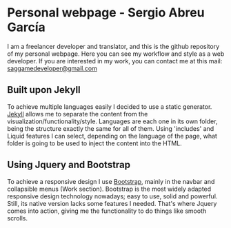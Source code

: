 # Personal webpage - Sergio Abreu García

I am a freelancer developer and translator, and this is the github repository of my personal webpage.
Here you can see my workflow and style as a web developer. If you are interested in my work, you can
contact me at this mail: saggamedeveloper@gmail.com

## Built upon Jekyll

To achieve multiple languages easily I decided to use a static generator. [Jekyll](https://jekyllrb.com/) allows me to separate
the content from the visualization/functionality/style. Languages are each one in its own folder, being
the structure exactly the same for all of them. Using 'includes' and Liquid features I can
select, depending on the language of the page, what folder is going to be used to inject the
content into the HTML.

## Using Jquery and Bootstrap

To achieve a responsive design I use [Bootstrap](https://getbootstrap.com/), mainly in the navbar and collapsible menus (Work section).
Bootstrap is the most widely adapted responsive design technology nowadays; easy to use, solid and powerful. Still, its native
version lacks some features I needed. That's where Jquery comes into action, giving me the functionality to
do things like smooth scrolls.
